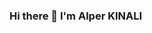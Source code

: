 ### Hi there 👋 I'm Alper KINALI

<!--
**alperKinali/alperKinali** is a ✨ _special_ ✨ repository because its `README.md` (this file) appears on your GitHub profile.

Here are some ideas to get you started:

- 🌱 I’m currently learning Java,Backend Technologies and Frontend Technologies
- 📫 How to reach me: alperkinali00@hotmail.com
-->
